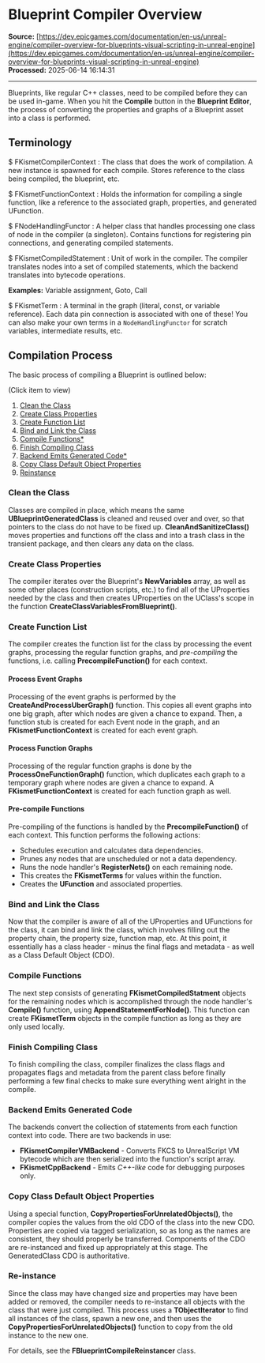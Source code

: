 # Blueprint Compiler Overview

**Source:** [https://dev.epicgames.com/documentation/en-us/unreal-engine/compiler-overview-for-blueprints-visual-scripting-in-unreal-engine](https://dev.epicgames.com/documentation/en-us/unreal-engine/compiler-overview-for-blueprints-visual-scripting-in-unreal-engine)  
**Processed:** 2025-06-14 16:14:31

---

Blueprints, like regular C++ classes, need to be compiled before they can be used in-game. When you hit the **Compile** button in the **Blueprint Editor**, the process of converting the properties and graphs of a Blueprint asset into a class is performed.

## Terminology

$ FKismetCompilerContext : The class that does the work of compilation. A new instance is spawned for each compile. Stores reference to the class being compiled, the blueprint, etc.

$ FKismetFunctionContext : Holds the information for compiling a single function, like a reference to the associated graph, properties, and generated UFunction.

$ FNodeHandlingFunctor : A helper class that handles processing one class of node in the compiler (a singleton). Contains functions for registering pin connections, and generating compiled statements.

$ FKismetCompiledStatement : Unit of work in the compiler. The compiler translates nodes into a set of compiled statements, which the backend translates into bytecode operations.

**Examples:** Variable assignment, Goto, Call

$ FKismetTerm : A terminal in the graph (literal, const, or variable reference). Each data pin connection is associated with one of these! You can also make your own terms in a `NodeHandlingFunctor` for scratch variables, intermediate results, etc.

## Compilation Process

The basic process of compiling a Blueprint is outlined below:

(Click item to view)

1.  [Clean the Class](/documentation/en-us/unreal-engine/compiler-overview-for-blueprints-visual-scripting-in-unreal-engine#cleantheclass)
2.  [Create Class Properties](/documentation/en-us/unreal-engine/compiler-overview-for-blueprints-visual-scripting-in-unreal-engine#createclassproperties)
3.  [Create Function List](/documentation/en-us/unreal-engine/compiler-overview-for-blueprints-visual-scripting-in-unreal-engine#createfunctionlist)
4.  [Bind and Link the Class](/documentation/en-us/unreal-engine/compiler-overview-for-blueprints-visual-scripting-in-unreal-engine#bindandlinktheclass)
5.  [Compile Functions\*](/documentation/en-us/unreal-engine/compiler-overview-for-blueprints-visual-scripting-in-unreal-engine#compilefunctions)
6.  [Finish Compiling Class](/documentation/en-us/unreal-engine/compiler-overview-for-blueprints-visual-scripting-in-unreal-engine#finishcompilingclass)
7.  [Backend Emits Generated Code\*](/documentation/en-us/unreal-engine/compiler-overview-for-blueprints-visual-scripting-in-unreal-engine#backendemitsgeneratedcode)
8.  [Copy Class Default Object Properties](/documentation/en-us/unreal-engine/compiler-overview-for-blueprints-visual-scripting-in-unreal-engine#copyclassdefaultobjectproperties)
9.  [Reinstance](/documentation/en-us/unreal-engine/compiler-overview-for-blueprints-visual-scripting-in-unreal-engine#re-instance)

### Clean the Class

Classes are compiled in place, which means the same **UBlueprintGeneratedClass** is cleaned and reused over and over, so that pointers to the class do not have to be fixed up. **CleanAndSanitizeClass()** moves properties and functions off the class and into a trash class in the transient package, and then clears any data on the class.

### Create Class Properties

The compiler iterates over the Blueprint's **NewVariables** array, as well as some other places (construction scripts, etc.) to find all of the UProperties needed by the class and then creates UProperties on the UClass's scope in the function **CreateClassVariablesFromBlueprint()**.

### Create Function List

The compiler creates the function list for the class by processing the event graphs, processing the regular function graphs, and *pre-compiling* the functions, i.e. calling **PrecompileFunction()** for each context.

#### Process Event Graphs

Processing of the event graphs is performed by the **CreateAndProcessUberGraph()** function. This copies all event graphs into one big graph, after which nodes are given a chance to expand. Then, a function stub is created for each Event node in the graph, and an **FKismetFunctionContext** is created for each event graph.

#### Process Function Graphs

Processing of the regular function graphs is done by the **ProcessOneFunctionGraph()** function, which duplicates each graph to a temporary graph where nodes are given a chance to expand. A **FKismetFunctionContext** is created for each function graph as well.

#### Pre-compile Functions

Pre-compiling of the functions is handled by the **PrecompileFunction()** of each context. This function performs the following actions:

-   Schedules execution and calculates data dependencies.
-   Prunes any nodes that are unscheduled or not a data dependency.
-   Runs the node handler's **RegisterNets()** on each remaining node.
-   This creates the **FKismetTerms** for values within the function.
-   Creates the **UFunction** and associated properties.

### Bind and Link the Class

Now that the compiler is aware of all of the UProperties and UFunctions for the class, it can bind and link the class, which involves filling out the property chain, the property size, function map, etc. At this point, it essentially has a class header - minus the final flags and metadata - as well as a Class Default Object (CDO).

### Compile Functions

The next step consists of generating **FKismetCompiledStatment** objects for the remaining nodes which is accomplished through the node handler's **Compile()** function, using **AppendStatementForNode()**. This function can create **FKismetTerm** objects in the compile function as long as they are only used locally.

### Finish Compiling Class

To finish compiling the class, compiler finalizes the class flags and propagates flags and metadata from the parent class before finally performing a few final checks to make sure everything went alright in the compile.

### Backend Emits Generated Code

The backends convert the collection of statements from each function context into code. There are two backends in use:

-   **FKismetCompilerVMBackend** - Converts FKCS to UnrealScript VM bytecode which are then serialized into the function's script array.
-   **FKismetCppBackend** - Emits *C++-like* code for debugging purposes only.

### Copy Class Default Object Properties

Using a special function, **CopyPropertiesForUnrelatedObjects()**, the compiler copies the values from the old CDO of the class into the new CDO. Properties are copied via tagged serialization, so as long as the names are consistent, they should properly be transferred. Components of the CDO are re-instanced and fixed up appropriately at this stage. The GeneratedClass CDO is authoritative.

### Re-instance

Since the class may have changed size and properties may have been added or removed, the compiler needs to re-instance all objects with the class that were just compiled. This process uses a **TObjectIterator** to find all instances of the class, spawn a new one, and then uses the **CopyPropertiesForUnrelatedObjects()** function to copy from the old instance to the new one.

For details, see the **FBlueprintCompileReinstancer** class.